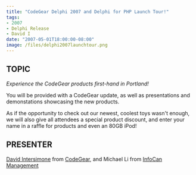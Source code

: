 ```yaml
---
title: "CodeGear Delphi 2007 and Delphi for PHP Launch Tour!"
tags:
- 2007
- Delphi Release
- David I
date: "2007-05-01T18:00:00-08:00"
image: /files/delphi2007launchtour.png
---
```


## TOPIC ##

*Experience the CodeGear products first-hand in Portland!*

You will be provided with a CodeGear update, as well as presentations and demonstations showcasing the new products.

As if the opportunity to check out our newest, coolest toys wasn't enough, we will also give all attendees a special product discount, and enter your name in a raffle for products and even an 80GB iPod!

## PRESENTER ##

[David Intersimone](http://blogs.codegear.com/davidi) from [CodeGear](http://codegear.com), and Michael Li from [InfoCan Management](http://www.infocan.com)

